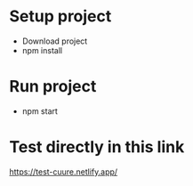 # Setup project

- Download project
- npm install

# Run project

- npm start

#  Test directly in this link

https://test-cuure.netlify.app/